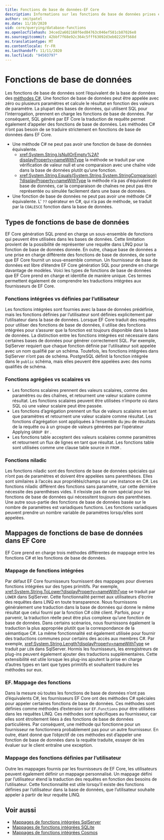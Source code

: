 ```yaml
---
title: Fonctions de base de données-EF Core
description: Informations sur les fonctions de base de données prises en charge dans EF Core la traduction des requêtes
author: smitpatel
ms.date: 11/10/2020
uid: core/querying/database-functions
ms.openlocfilehash: 34ced2a602168f6ed84763c046ef581cb87026e8
ms.sourcegitcommit: 42bbf7f68e92c364c5fff63092d3eb02229f568d
ms.translationtype: MT
ms.contentlocale: fr-FR
ms.lasthandoff: 11/11/2020
ms.locfileid: "94503797"
---
```

# <a name="database-functions"></a>Fonctions de base de données

Les fonctions de base de données sont l’équivalent de la base de données des [méthodes C#](/dotnet/csharp/programming-guide/classes-and-structs/methods). Une fonction de base de données peut être appelée avec zéro ou plusieurs paramètres et calcule le résultat en fonction des valeurs de paramètre. La plupart des bases de données, qui utilisent SQL pour l’interrogation, prennent en charge les fonctions de base de données. Par conséquent, SQL généré par EF Core la traduction de requête permet également d’appeler des fonctions de base de données. Les méthodes C# n’ont pas besoin de se traduire strictement en fonctions de base de données dans EF Core.

- Une méthode C# ne peut pas avoir une fonction de base de données équivalente.
  - <xref:System.String.IsNullOrEmpty%2A?displayProperty=nameWithType> la méthode se traduit par une vérification de valeur null et une comparaison avec une chaîne vide dans la base de données plutôt qu’une fonction.
  - <xref:System.String.Equals(System.String,System.StringComparison)?displayProperty=nameWithType> la méthode n’a pas d’équivalent de base de données, car la comparaison de chaînes ne peut pas être représentée ou simulée facilement dans une base de données.
- Une fonction de base de données ne peut pas avoir une méthode C# équivalente. L' `??` opérateur en C#, qui n’a pas de méthode, se traduit par la `COALESCE` fonction dans la base de données.

## <a name="types-of-database-functions"></a>Types de fonctions de base de données

EF Core génération SQL prend en charge un sous-ensemble de fonctions qui peuvent être utilisées dans les bases de données. Cette limitation provient de la possibilité de représenter une requête dans LINQ pour la fonction de base de données donnée. En outre, chaque base de données a une prise en charge différente des fonctions de base de données, de sorte que EF Core fournit un sous-ensemble commun. Un fournisseur de base de données est libre d’étendre EF Core génération SQL pour prendre en charge davantage de modèles. Voici les types de fonctions de base de données que EF Core prend en charge et identifie de manière unique. Ces termes permettent également de comprendre les traductions intégrées aux fournisseurs de EF Core.

### <a name="built-in-vs-user-defined-functions"></a>Fonctions intégrées vs définies par l’utilisateur

Les fonctions intégrées sont fournies avec la base de données prédéfinie, mais les fonctions définies par l’utilisateur sont définies explicitement par l’utilisateur dans la base de données. Lorsque EF Core traduit des requêtes pour utiliser des fonctions de base de données, il utilise des fonctions intégrées pour s’assurer que la fonction est toujours disponible dans la base de données. La distinction entre les fonctions intégrées est nécessaire dans certaines bases de données pour générer correctement SQL. Par exemple, SqlServer requiert que chaque fonction définie par l’utilisateur soit appelée avec un nom qualifié par un schéma. Toutefois, les fonctions intégrées dans SqlServer n’ont pas de schéma. PostgreSQL définit la fonction intégrée dans le `public` schéma, mais elles peuvent être appelées avec des noms qualifiés de schéma.

### <a name="aggregate-vs-scalar-vs-table-valued-functions"></a>Fonctions agrégées vs scalaires vs

- Les fonctions scalaires prennent des valeurs scalaires, comme des paramètres ou des chaînes, et retournent une valeur scalaire comme résultat. Les fonctions scalaires peuvent être utilisées n’importe où dans SQL où une valeur scalaire peut être passée.
- Les fonctions d’agrégation prennent un flux de valeurs scalaires en tant que paramètres et retournent une valeur scalaire comme résultat. Les fonctions d’agrégation sont appliquées à l’ensemble du jeu de résultats de la requête ou à un groupe de valeurs générées par l’opérateur Applying `GROUP BY` .
- Les fonctions table acceptent des valeurs scalaires comme paramètres et retournent un flux de lignes en tant que résultat. Les fonctions table sont utilisées comme une clause table source in `FROM` .

### <a name="niladic-functions"></a>Fonctions niladic

Les fonctions niladic sont des fonctions de base de données spéciales qui n’ont pas de paramètres et doivent être appelées sans parenthèses. Elles sont similaires à l’accès aux propriétés/champs sur une instance en C#. Les fonctions niladic diffèrent des fonctions sans paramètre, car cette dernière nécessite des parenthèses vides. Il n’existe pas de nom spécial pour les fonctions de base de données qui nécessitent toujours des parenthèses. Une autre sous-partie des fonctions de base de données basée sur le nombre de paramètres est variadiques functions. Les fonctions variadiques peuvent prendre un nombre variable de paramètres lorsqu’elles sont appelées.

## <a name="database-function-mappings-in-ef-core"></a>Mappages de fonctions de base de données dans EF Core

EF Core prend en charge trois méthodes différentes de mappage entre les fonctions C# et les fonctions de base de données.

### <a name="built-in-function-mapping"></a>Mappage de fonctions intégrées

Par défaut EF Core fournisseurs fournissent des mappages pour diverses fonctions intégrées sur des types primitifs. Par exemple, <xref:System.String.ToLower?displayProperty=nameWithType> se traduit par `LOWER` dans SqlServer. Cette fonctionnalité permet aux utilisateurs d’écrire des requêtes dans LINQ en toute transparence. Nous fournissons généralement une traduction dans la base de données qui donne le même résultat que celui fourni par la fonction C# côté client. Parfois, pour y parvenir, la traduction réelle peut être plus complexe qu’une fonction de base de données. Dans certains scénarios, nous fournissons également la traduction la plus appropriée plutôt que la correspondance de la sémantique C#. La même fonctionnalité est également utilisée pour fournir des traductions communes pour certains des accès aux membres C#. Par exemple, <xref:System.String.Length?displayProperty=nameWithType> se traduit par `LEN` dans SqlServer. Hormis les fournisseurs, les enregistreurs de plug-ins peuvent également ajouter des traductions supplémentaires. Cette extensibilité est utile lorsque les plug-ins ajoutent la prise en charge d’autres types en tant que types primitifs et souhaitent traduire les méthodes sur eux.

### <a name="effunctions-mapping"></a>EF. Mappage des fonctions

Dans la mesure où toutes les fonctions de base de données n’ont pas d’équivalents C#, les fournisseurs EF Core ont des méthodes C# spéciales pour appeler certaines fonctions de base de données. Ces méthodes sont définies comme méthodes d’extension sur `EF.Functions` pour être utilisées dans les requêtes LINQ. Ces méthodes sont spécifiques au fournisseur, car elles sont étroitement liées à des fonctions de base de données particulières. Par conséquent, une méthode qui fonctionne pour un fournisseur ne fonctionnera probablement pas pour un autre fournisseur. En outre, étant donné que l’objectif de ces méthodes est d’appeler une fonction de base de données dans la requête traduite, essayer de les évaluer sur le client entraîne une exception.

### <a name="user-defined-function-mapping"></a>Mappage des fonctions définies par l’utilisateur

Outre les mappages fournis par les fournisseurs de EF Core, les utilisateurs peuvent également définir un mappage personnalisé. Un mappage défini par l’utilisateur étend la traduction des requêtes en fonction des besoins de l’utilisateur. Cette fonctionnalité est utile lorsqu’il existe des fonctions définies par l’utilisateur dans la base de données, que l’utilisateur souhaite appeler à partir de leur requête LINQ.

## <a name="see-also"></a>Voir aussi

- [Mappages de fonctions intégrées SqlServer](xref:core/providers/sql-server/functions)
- [Mappages de fonctions intégrées SQLite](xref:core/providers/sqlite/functions)
- [Mappages de fonctions intégrées Cosmos](xref:core/providers/cosmos/functions)
